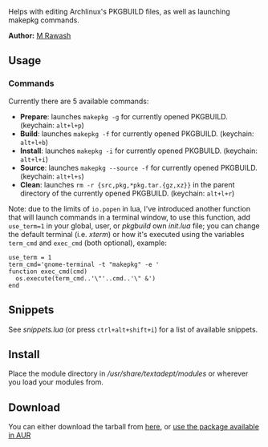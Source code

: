 Helps with editing Archlinux's PKGBUILD files, as well as launching makepkg commands.

**Author:** [M Rawash](mailto:mrawash@gmail.com)

## Usage

### Commands

Currently there are 5 available commands:

* **Prepare**: launches `makepkg -g` for currently opened PKGBUILD. (keychain:
  `alt+l+p`)
* **Build**: launches `makepkg -f` for currently opened PKGBUILD. (keychain:
  `alt+l+b`)
* **Install**: launches `makepkg -i` for currently opened PKGBUILD. (keychain:
  `alt+l+i`)
* **Source**: launches `makepkg --source -f` for currently opened PKGBUILD.
  (keychain: `alt+l+s`)
* **Clean**: launches `rm -r {src,pkg,*pkg.tar.{gz,xz}}` in the parent directory
  of the currently opened PKGBUILD. (keychain: `alt+l+r`)

Note: due to the limits of `io.popen` in lua, I've introduced another function
that will launch commands in a terminal window, to use this function, add
`use_term=1` in your global, user, or *pkgbuild* own *init.lua* file; you can
change the default terminal (i.e. *xterm*) or how it's executed using the
variables `term_cmd` and `exec_cmd` (both optional), example:

    use_term = 1
    term_cmd='gnome-terminal -t "makepkg" -e '
    function exec_cmd(cmd)
      os.execute(term_cmd..'\"'..cmd..'\" &')
    end

## Snippets

See *snippets.lua* (or press `ctrl+alt+shift+i`) for a list of available
snippets.

## Install

Place the module directory in */usr/share/textadept/modules* or wherever you
load your modules from.

## Download

You can either download the tarball from
[here](ta-pkgbuild/pkgbuild-module-0-3-tar.gz), or
[use the package available in AUR](http://aur.archlinux.org/packages.php?ID=27483)
